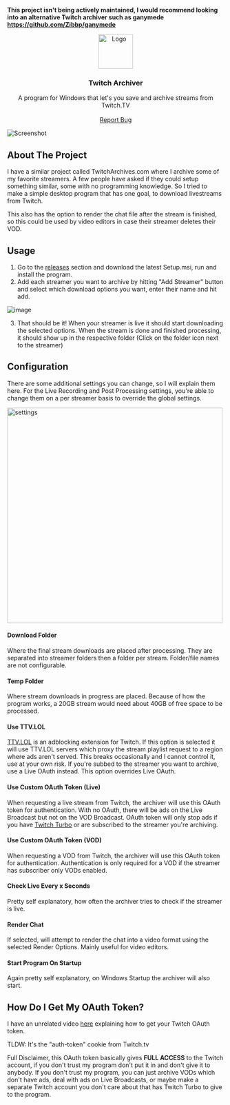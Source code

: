 <b>This project isn't being actively maintained, I would recommend looking into an alternative Twitch archiver such as ganymede
https://github.com/Zibbp/ganymede</b>

<p align="center">
  <a href="https://github.com/lay295/TwitchArchiverWPF">
    <img src="TwitchArchiverWPF/Images/logo.png" alt="Logo" width="80" height="80">
    
  </a>

  <h3 align="center">Twitch Archiver</h3>

  <p align="center">
    A program for Windows that let's you save and archive streams from Twitch.TV
    <br />
    <br />
    <a href="https://github.com/lay295/TwitchArchiverWPF/issues">Report Bug</a>
  </p>
</p>

![Screenshot](https://user-images.githubusercontent.com/1060681/131883633-4f9cb815-8398-4788-b3c7-afc528a12d15.png)

## About The Project
I have a similar project called TwitchArchives.com where I archive some of my favorite streamers. A few people have asked if they could setup something similar, some with no programming knowledge. So I tried to make a simple desktop program that has one goal, to download livestreams from Twitch.

This also has the option to render the chat file after the stream is finished, so this could be used by video editors in case their streamer deletes their VOD.

## Usage
1. Go to the [releases](https://github.com/lay295/TwitchArchiverWPF/releases) section and download the latest Setup.msi, run and install the program.
2. Add each streamer you want to archive by hitting "Add Streamer" button and select which download options you want, enter their name and hit add.

![image](https://user-images.githubusercontent.com/1060681/131884968-6c198db7-849e-4773-b374-da0678a58121.png)

3. That should be it! When your streamer is live it should start downloading the selected options. When the stream is done and finished processing, it should show up in the respective folder (Click on the folder icon next to the streamer)

## Configuration
There are some additional settings you can change, so I will explain them here. For the Live Recording and Post Processing settings, you're able to change them on a per streamer basis to override the global settings.

<img src="https://user-images.githubusercontent.com/1060681/131885761-43d91c59-f495-4e15-adaf-2171ceca4135.png" alt="settings" height="500">

#### Download Folder
Where the final stream downloads are placed after processing. They are separated into streamer folders then a folder per stream. Folder/file names are not configurable.
#### Temp Folder
Where stream downloads in progress are placed. Because of how the program works, a 20GB stream would need about 40GB of free space to be processed.
#### Use TTV.LOL
[TTV.LOL](https://ttv.lol/) is an adblocking extension for Twitch. If this option is selected it will use TTV.LOL servers which proxy the stream playlist request to a region where ads aren't served. This breaks occasionally and I cannot control it, use at your own risk. If you're subbed to the streamer you want to archive, use a Live OAuth instead. This option overrides Live OAuth.
#### Use Custom OAuth Token (Live)
When requesting a live stream from Twitch, the archiver will use this OAuth token for authentication. With no OAuth, there will be ads on the Live Broadcast but not on the VOD Broadcast. OAuth token will only stop ads if you have [Twitch Turbo](https://www.twitch.tv/turbo) or are subscribed to the streamer you're archiving.
#### Use Custom OAuth Token (VOD)
When requesting a VOD from Twitch, the archiver will use this OAuth token for authentication. Authentication is only required for a VOD if the streamer has subscriber only VODs enabled.
#### Check Live Every x Seconds
Pretty self explanatory, how often the archiver tries to check if the streamer is live.
#### Render Chat
If selected, will attempt to render the chat into a video format using the selected Render Options. Mainly useful for video editors.
#### Start Program On Startup
Again pretty self explanatory, on Windows Startup the archiver will also start.

## How Do I Get My OAuth Token?
I have an unrelated video [here](https://www.youtube.com/watch?v=1MBsUoFGuls) explaining how to get your Twitch OAuth token.

TLDW: It's the "auth-token" cookie from Twitch.tv

Full Disclaimer, this OAuth token basically gives **FULL ACCESS** to the Twitch account, if you don't trust my program don't put it in and don't give it to anybody. If you don't trust my program, you can just archive VODs which don't have ads, deal with ads on Live Broadcasts, or maybe make a separate Twitch account you don't care about that has Twitch Turbo to give to the program.
